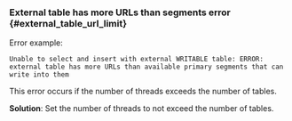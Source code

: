 ### External table has more URLs than segments error {#external_table_url_limit}

Error example:

```pgsql
Unable to select and insert with external WRITABLE table: ERROR: external table has more URLs than available primary segments that can write into them
```

This error occurs if the number of threads exceeds the number of tables.

**Solution**: Set the number of threads to not exceed the number of tables.